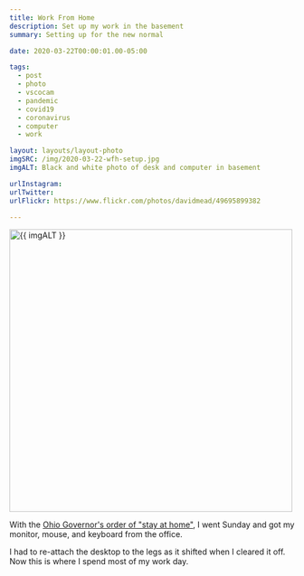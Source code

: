 ```yaml
---
title: Work From Home
description: Set up my work in the basement
summary: Setting up for the new normal

date: 2020-03-22T00:00:01.00-05:00

tags:
  - post
  - photo
  - vscocam
  - pandemic
  - covid19
  - coronavirus
  - computer
  - work

layout: layouts/layout-photo
imgSRC: /img/2020-03-22-wfh-setup.jpg
imgALT: Black and white photo of desk and computer in basement

urlInstagram:
urlTwitter:
urlFlickr: https://www.flickr.com/photos/davidmead/49695899382

---
```

<p><img class="u-photo img-polaroid" src="{{ imgSRC }}" alt="{{ imgALT }}" width="500" height="500"></p>

With the [Ohio Governor's order of "stay at home"](https://ohio.gov/wps/portal/gov/site/media-center/news-and-events/ohio-issues-stay-at-home-order-and-new-restrictions-placed-on-day-cares-for-children "State website article"), I went Sunday and got my monitor, mouse, and keyboard from the office.

I had to re-attach the desktop to the legs as it shifted when I cleared it off. Now this is where I spend most of my work day.
